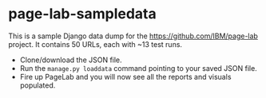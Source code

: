 # page-lab-sampledata

This is a sample Django data dump for the https://github.com/IBM/page-lab project. 
It contains 50 URLs, each with ~13 test runs.

- Clone/download the JSON file.
- Run the `manage.py loaddata` command pointing to your saved JSON file.
- Fire up PageLab and you will now see all the reports and visuals populated.
